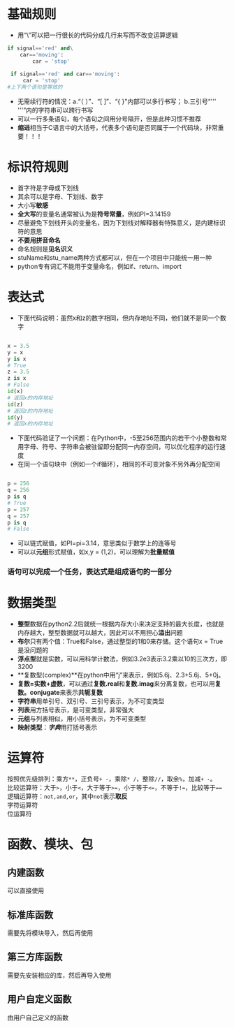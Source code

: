 # 基础规则
- 用“\”可以把一行很长的代码分成几行来写而不改变运算逻辑

```python
if signal=='red' and\
    car=='moving':
        car = 'stop'
        
 if signal=='red' and car=='moving':
     car = 'stop'
#上下两个语句是等效的
```

- 无需续行符的情况：a.“（ ）”、“[ ]”、“{ }"内部可以多行书写； b.三引号“'''  '''”内的字符串可以跨行书写
- 可以一行多条语句，每个语句之间用分号隔开，但是此种习惯不推荐
- **缩进**相当于C语言中的大括号，代表多个语句是否同属于一个代码块，非常重要！！！

# 标识符规则
- 首字符是字母或下划线
- 其余可以是字母、下划线、数字
- 大小写**敏感**
- **全大写**的变量名通常被认为是**符号常量**，例如PI=3.14159
- 尽量避免下划线开头的变量名，因为下划线对解释器有特殊意义，是内建标识符的意思
- **不要用拼音命名**
- 命名规则是**见名识义**
- stuName和stu_name两种方式都可以，但在一个项目中只能统一用一种
- python专有词汇不能用于变量命名，例如if、return、import

# 表达式
- 下面代码说明：虽然x和z的数字相同，但内存地址不同，他们就不是同一个数字

```python

x = 3.5
y = x
y is x
# True
z = 3.5
z is x
# False
id(x)
# 返回x的内存地址
id(z)
# 返回z的内存地址
id(y)
# 返回x的内存地址
```
- 下面代码验证了一个问题：在Python中，-5至256范围内的若干个小整数和常用字母、符号、字符串会被驻留即分配同一内存空间，可以优化程序的运行速度
- 在同一个语句块中（例如一个if循环），相同的不可变对象不另外再分配空间

```python

p = 256
q = 256
p is q
# True
p = 257
q = 257
p is q
# False

```
- 可以链式赋值，如PI=pi=3.14，意思类似于数学上的连等号
- 可以以**元组**形式赋值，如x,y = (1,2)，可以理解为**批量赋值**


### 语句可以完成一个任务，表达式是组成语句的一部分


# 数据类型

- **整型**数据在python2.2后就统一根据内存大小来决定支持的最大长度，也就是内存越大，整型数据就可以越大，因此可以不用担心**溢出**问题
- **布尔**只有两个值：True和False，通过整型的1和0来存储。这个语句x = True是没问题的
- **浮点型**就是实数，可以用科学计数法，例如3.2e3表示3.2乘以10的三次方，即3200
- **复数型(complex)**在python中用“j”来表示，例如5.6j、2.3+5.6j、5+0j。
- **复数=实数+虚数**，可以通过**复数.real**和**复数.imag**来分离复数，也可以用**复数。conjugate**来表示**共轭复数**
- **字符串**用单引号、双引号、三引号表示，为不可变类型
- **列表**用方括号表示，是可变类型，非常强大
- **元组**与列表相似，用小括号表示，为不可变类型
- **映射类型**：***字典***用打括号表示


# 运算符
按照优先级排列：乘方`**`，正负号`+ -`，乘除`* /`，整除`//`，取余`%`，加减`+ -`。  
比较运算符：大于`>`，小于`<`，大于等于`>=`，小于等于`<=`，不等于`!=`，比较等于`==`  
逻辑运算符：`not,and,or`，其中`not`表示**取反**  
字符运算符  
位运算符  

# 函数、模块、包

## 内建函数
可以直接使用
## 标准库函数
需要先将模块导入，然后再使用
## 第三方库函数
需要先安装相应的库，然后再导入使用
## 用户自定义函数
由用户自己定义的函数
